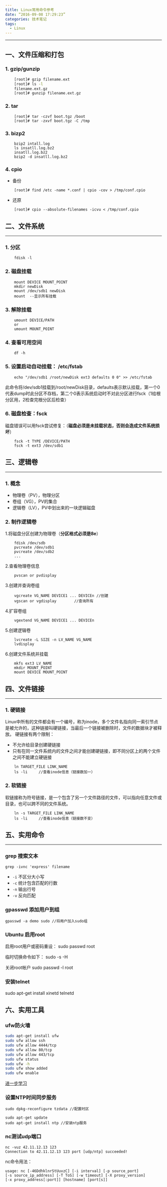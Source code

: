 ```yaml
---
title: Linux常用命令参考
date: “2016-09-08 17:29:23”
categories: 技术笔记
tags:
  - Linux
---
```

--------
## 一、文件压缩和打包

### 1. gzip/gunzip
<!-- more -->
```sh
	[root]# gzip filename.ext
	[root]# ls -l
	filename.ext.gz
	[root]# gunzip filename.ext.gz
```

### 2. tar
```shell
	[root]# tar -czvf boot.tgz /boot
	[root]# tar -zxvf boot.tgz -C /tmp
```
### 3. bizp2
```shell
	bzip2 intall.log
	ls insatll.log.bz2
	insatll.log.bz2
	bzip2 -d insatll.log.bz2
```
### 4. cpio

 -  备份
```shell
	[root]# find /etc -name *.conf | cpio -cov > /tmp/conf.cpio
```
 - 还原
```shell
	[root]# cpio --absolute-filenames -icvu < /tmp/conf.cpio
```
## 二、文件系统
---------------------
### 1. 分区
```
    fdisk -l
```
### 2. 磁盘挂载
```
    mount DEVICE MOUNT_POINT
    mkdir newDisk
    mount /dev/sdb1 newDisk
    mount  --显示所有挂载
```
### 3. 解除挂载
```
    umount DEVICE/PATH
    or
    umount MOUNT_POINT
```
### 4. 查看可用空间
```shell
    df -h
```
### 5. 设置启动自动挂载： /etc/fstab
```shell
    echo "/dev/sdb1 /root/newDisk ext3 defaults 0 0" >> /etc/fstab
```
此命令将/dev/sdb1挂载到/root/newDisk目录，defaults表示默认挂载，第一个0代表dump时此分区不存档，第二个0表示系统启动时不对此分区进行fsck（1给根分区用，2检查完根分区后检查）

### 6. 磁盘检查：fsck
磁盘错误可以用fsck尝试修复：（**磁盘必须是未挂载状态，否则会造成文件系统损坏**）
```shell
    fsck -t TYPE /DEVICE/PATH
    fsck -t ext3 /dev/sdb1
```
## 三、逻辑卷
---------------------
### 1. 概念

 - 物理卷（PV），物理分区
 - 卷组（VG），PV的集合
 - 逻辑卷（LV），PV中划出来的一块逻辑磁盘

### 2. 制作逻辑卷

1.将磁盘分区创建为物理卷（**分区格式必须是8e**）
```
    fdisk /dev/sdb
    pvcreate /dev/sdb1
    pvcreate /dev/sdb2
    ...
```
2.查看物理卷信息
```shell
    pvscan or pvdisplay
```
3.创建并查询卷组
```shell
    vgcreate VG_NAME DEVICE1 ... DEVICEn //创建
    vgscan or vgdisplay        //查询所有
```
4.扩容卷组
```shell
    vgextend VG_NAME DEVICE1 ... DEVICEn
```
5.创建逻辑卷
```shell
    lvcreate -L SIZE -n LV_NAME VG_NAME
    lvdisplay
```
6.创建文件系统并挂载
```shell
    mkfs ext3 LV_NAME
    mkdir MOUNT_POINT
    mount DEVICE MOUNT_POINT
```
## 四、文件链接
------------------
### 1. 硬链接

Linux中所有的文件都会有一个编号，称为inode，多个文件名指向同一索引节点是被允许的，这种链接叫硬链接，当最后一个链接被删除时，文件的数据块才被释放。
硬链接有两个限制：

 * 不允许给目录创建硬链接
 * 只有在同一文件系统内的文件之间才能创建硬链接，即不同分区上的两个文件之间不能建立硬链接
```shell
    ln TARGET_FILE LINK_NAME
    ls -li     //查看inode信息（链接数加一）
```

### 2. 软链接
软链接称为符号链接，是一个包含了另一个文件路径的文件，可以指向任意文件或目录，也可以跨不同的文件系统。

```shell
    ln -s TARGET_FILE LINK_NAME
    ls -li     //查看inode信息（链接数不变）
```

## 五、实用命令
------------------
### grep 搜索文本
`grep -ivnc 'express' filename `
* `-i` 不区分大小写
* `-c` 统计包含匹配的行数
* `-n` 输出行号
* `-v` 反向匹配

### gpasswd 添加用户到组

```
gpasswd -a demo sudo //将用户加入sudo组
```

### Ubuntu 启用root
启用root用户或密码重设：
sudo passwd root

临时切换命令如下：
sudo -s -H

关闭root帐户
sudo passwd -l root

### 安装telnet
sudo apt-get install xinetd telnetd


## 六、实用工具
### ufw防火墙
```bash
sudo apt-get install ufw
sudo ufw allow ssh
sudo ufw allow 4444/tcp
sudo ufw allow 80/tcp
sudo ufw allow 443/tcp
sudo ufw status
sudo ufw -h
sudo ufw show added
sudo ufw enable
```
[进一步学习](https://www.digitalocean.com/community/tutorials/how-to-setup-a-firewall-with-ufw-on-an-ubuntu-and-debian-cloud-server)

### 设置NTP时间同步服务

```
sudo dpkg-reconfigure tzdata //配置时区

sudo apt-get update
sudo apt-get install ntp //安装ntp服务

```
### nc测试udp端口
```
nc -vuz 42.11.12.13 123
Connection to 42.11.12.13 123 port [udp/ntp] succeeded!
```
nc命令用法：

```
usage: nc [-46DdhklnrStUuvzC] [-i interval] [-p source_port]
[-s source_ip_address] [-T ToS] [-w timeout] [-X proxy_version]
[-x proxy_address[:port]] [hostname] [port[s]]
```
